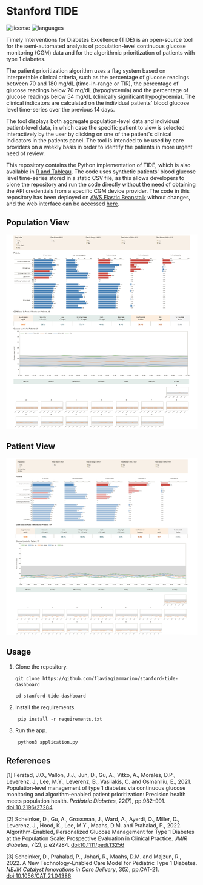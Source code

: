 # Stanford TIDE

![license](https://img.shields.io/github/license/flaviagiammarino/stanford-tide-dashboard)
![languages](https://img.shields.io/badge/languages-python%2C%20css-blue)

Timely Interventions for Diabetes Excellence (TIDE) is an open-source tool for the semi-automated analysis of 
population-level continuous glucose monitoring (CGM) data and for the algorithmic prioritization of patients with 
type 1 diabetes. 

The patient prioritization algorithm uses a flag system based on interpretable clinical criteria, such as the percentage 
of glucose readings between 70 and 180 mg/dL (time-in-range or TIR), the percentage of glucose readings below 70 mg/dL 
(hypoglycemia) and the percentage of glucose readings below 54 mg/dL (clinically significant hypoglycemia). The clinical
indicators are calculated on the individual patients' blood glucose level time-series over the previous 14 days. 

The tool displays both aggregate population-level data and individual patient-level data, in which case the specific 
patient to view is selected interactively by the user by clicking on one of the patient's clinical indicators in the
patients panel. The tool is intended to be used by care providers on a weekly basis in order to identify the patients 
in more urgent need of review. 

This repository contains the Python implementation of TIDE, which is also available in [R and Tableau](https://github.com/jferstad/SURF-TIDE). 
The code uses synthetic patients' blood glucose level time-series stored in a static CSV file, as this allows developers
to clone the repository and run the code directly without the need of obtaining the API credentials from a specific CGM 
device provider. The code in this repository has been deployed on [AWS Elastic Beanstalk](https://aws.amazon.com/elasticbeanstalk/) 
without changes, and the web interface can be accessed [here](http://stanford-tide-dashboard.eu-west-2.elasticbeanstalk.com/).

## Population View

![population-view-screenshot](screenshots/population_view.png)

## Patient View

![patient-view-screenshot](screenshots/patient_view.png)

## Usage

1. Clone the repository.

   ```shell
   git clone https://github.com/flaviagiammarino/stanford-tide-dashboard
   ```
   ```shell
   cd stanford-tide-dashboard
   ```

2. Install the requirements.

   ```shell
    pip install -r requirements.txt
    ```

3. Run the app.

   ```shell
    python3 application.py
    ```

## References

[1] Ferstad, J.O., Vallon, J.J., Jun, D., Gu, A., Vitko, A., Morales, D.P., Leverenz, J., Lee, M.Y., Leverenz, B., 
Vasilakis, C. and Osmanlliu, E., 2021. Population‐level management of type 1 diabetes via continuous glucose monitoring 
and algorithm‐enabled patient prioritization: Precision health meets population health. *Pediatric Diabetes*, 22(7), 
pp.982-991. [doi:10.2196/27284](https://doi.org/10.2196/27284)

[2] Scheinker, D., Gu, A., Grossman, J., Ward, A., Ayerdi, O., Miller, D., Leverenz, J., Hood, K., Lee, M.Y., Maahs, D.M. 
and Prahalad, P., 2022. Algorithm-Enabled, Personalized Glucose Management for Type 1 Diabetes at the Population Scale: 
Prospective Evaluation in Clinical Practice. *JMIR diabetes*, 7(2), p.e27284. 
[doi:10.1111/pedi.13256](https://doi.org/10.1111/pedi.13256)

[3] Scheinker, D., Prahalad, P., Johari, R., Maahs, D.M. and Majzun, R., 2022. A New Technology-Enabled Care Model for 
Pediatric Type 1 Diabetes. *NEJM Catalyst Innovations in Care Delivery*, 3(5), pp.CAT-21.
[doi:10.1056/CAT.21.04386](https://doi.org/10.1056/CAT.21.04386)
